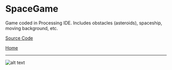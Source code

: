 # SpaceGame

Game coded in Processing IDE.  Includes obstacles (asteroids), spaceship, moving background, etc.

[Source Code](https://github.com/bcinbis/portfolio2018/blob/master/Java/SpaceGame/SourceCode.pde)

[Home](https://bcinbis.github.io/portfolio2018/)

---

![alt text](https://bcinbis.github.io/portfolio2018/Images/SpaceGame.png)

